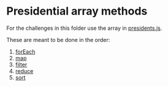 # Presidential array methods

For the challenges in this folder use the array in [presidents.js](./presidents.js).

These are meant to be done in the order:
1. [forEach](./forEach.md)
2. [map](./map.md)
3. [filter](./filter.md)
4. [reduce](./reduce.md)
5. [sort](./sort.md)

